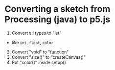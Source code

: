 # Converting a sketch from Processing (java) to p5.js

1. Convert all types to "let"
  - like `int`, `float`, `color`
2. Convert "void" to "function"
3. Convert "size()" to "createCanvas()"
4. Put "color()" inside setup()
